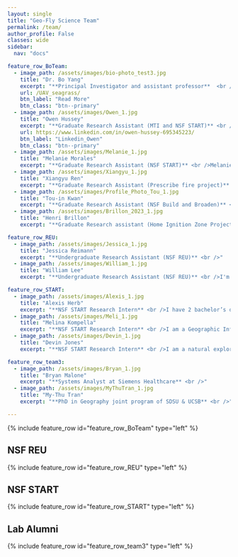 ```yaml
---
layout: single
title: "Geo-Fly Science Team"
permalink: /team/
author_profile: False
classes: wide
sidebar:
  nav: "docs"

feature_row_BoTeam:
  - image_path: /assets/images/bio-photo_test3.jpg
    title: "Dr. Bo Yang"
    excerpt: "**Principal Investigator and assistant professor**  <br />Dr. Bo Yang is the Principal Investigator at the GeoFly Lab, a world-leading UAV mapping facility. Holding an interdisciplinary background with a BA in Mathematics, a Master's in Computer Science, and a Ph.D. in Geography, Dr. Yang's research is pioneering in its focus on leveraging cutting-edge technologies in Geographical Information Systems (GIS), remote sensing, and UAV/Drone mapping for environmental research. The GeoFly Lab at San Jose State University (SJSU) conducts research on a broad range of topics and has garnered support from esteemed agencies such as NSF, NASA, USDOT, and Cal Fire. Their projects include the NSF's Build and Broaden, IUCRC, REU, and START programs."
    url: /UAV_seagrass/
    btn_label: "Read More"
    btn_class: "btn--primary"
  - image_path: /assets/images/Owen_1.jpg
    title: "Owen Hussey"
    excerpt: "**Graduate Research Assistant (MTI and NSF START)** <br />Originally a Geology major at San Jose State University, Owen found a passion for GIS while attending his coursework during the opening months of the COVID pandemic. After graduating, he went back to SJSU to pursue an Advanced Certification in GIS through the Geography department, before committing full-time to the MA in Geography program. Along with GIS, Owen has also found a strong interest in remote-sensing and drone technologies, leading him to join and work on multiple research projects, such as coastal eelgrass mapping, highway expansion effects on surrounding vegetation, and prescribed burn data collection."
	url: https://www.linkedin.com/in/owen-hussey-695345223/
	btn_label: "Linkedin_Owen"
    btn_class: "btn--primary"
  - image_path: /assets/images/Melanie_1.jpg
    title: "Melanie Morales"
    excerpt: "**Graduate Research Assistant (NSF START)** <br />Melanie Morales, originally aspiring to teach at Clovis Community College, discovered her passion for GIS, reshaping her academic path. She transferred to San Jose State University, earning a Bachelor's in Geography and an Urban Planning minor. Now, she's on track to obtain her Master's in Geography. Melanie has balanced education with roles at Mosaic America and within the SJSU Geography Department, serving as both a recruiter and a teaching assistant."
  - image_path: /assets/images/Xiangyu_1.jpg
    title: "Xiangyu Ren"
    excerpt: "**Graduate Research Assistant (Prescribe fire project)** <br />Xiangyu Ren is the graduate research assistant for wildfire project…"
  - image_path: /assets/images/Profile_Photo_Tou_1.jpg
    title: "Tou-in Kwan"
    excerpt: "**Graduate Research Assistant (NSF Build and Broaden)** <br />Graduate Research Assistant for Coastal Seagrass mapping project"
  - image_path: /assets/images/Brillon_2023_1.jpg
    title: "Henri Brillon"
    excerpt: "**Graduate Research assistant (Home Ignition Zone Project)** <br />Currently pursuing a Master's degree in geography, Henri is interested in remote sensing applications and GIS with regards to environmental and physical topics. His involvement with coastal eelgrass mapping and home ignition zone assessments for wildfire prevention reflect these goals. With nearly a decade of advertising experience under his belt, as well as a love for music and the outdoors, Henri is a true multidisciplinarian."

feature_row_REU:
  - image_path: /assets/images/Jessica_1.jpg
    title: "Jessica Reimann"
    excerpt: "**Undergraduate Research Assistant (NSF REU)** <br />"
  - image_path: /assets/images/William_1.jpg
    title: "William Lee"
    excerpt: "**Undergraduate Research Assistant (NSF REU)** <br />I'm a recent Geography graduate interested in incorporating a variety of disciplines and increasing my domain knowledge in the natural sciences, social sciences, or formal sciences to conduct GIS analyses. I joined the Geofly Lab for the NSF REU program at my alma mater, and am currently working on understanding the spatial impacts of eelgrass wasting disease. In the future, I plan to take my knowledge and experiences toward working as a GIS Developer or GIS Manager in either the public sector or private sector in the near future."

feature_row_START:
  - image_path: /assets/images/Alexis_1.jpg
    title: "Alexis Herb"
    excerpt: "**NSF START Research Intern** <br />I have 2 bachelor’s degrees, Integrative Biology and Marine Science; I almost have a minor in Forestry (one class/technicality shy).  I’ve also done some Environmental Engineering graduate school work.  While in graduate school, I bumbled into upper division math and realized I liked that better.  Currently, I work part time as a GIS tech for a fire department.  As an intern in the NSF START program, I'm hoping to further develop skills in using drones to collect various types of data, and in using coding/AI to interpret that data.  As a person who likes the out-of-doors (and air conditioning :-), I enjoy how mapping allows me to go back and forth between something cerebral at a desk, and outside for field work."
  - image_path: /assets/images/Meli_1.jpg
    title: "Melina Kompella"
    excerpt: "**NSF START Research Intern** <br />I am a Geographic Information Systems Technology student at Foothill College and an NSF research intern at SJSU. I have worked in wildland fire for the Forest Service, and I am now pivoting to research in mapping fire behavior and management tools. I am interested in the role humans can play in managing fire-impacted landscapes and building ecosystem resilience. GIS technology and aerial mapping are fantastic tools for learning about these ecosystems while mitigating human impact, and I'm excited to use them in my research."
  - image_path: /assets/images/Devin_1.jpg
    title: "Devin Jones"
    excerpt: "**NSF START Research Intern** <br />I am a natural explorer with a background in photography and post production editing. I exited the nonprofit world during the pandemic and have embarked on a knowledge journey in hopes of centering my passion for the visual world in my work. I am certified in film and post production editing, a licensed drone pilot, and a seasoned photographer. I am new to GIS, but enjoying the ride."

feature_row_team3:
  - image_path: /assets/images/Bryan_1.jpg
    title: "Bryan Malone"
    excerpt: "**Systems Analyst at Siemens Healthcare** <br />"
  - image_path: /assets/images/MyThuTran_1.jpg
    title: "My-Thu Tran"
    excerpt: "**PhD in Geography joint program of SDSU & UCSB** <br />"

---
```

{% include feature_row id="feature_row_BoTeam" type="left" %}
## NSF REU
{% include feature_row id="feature_row_REU" type="left" %}
## NSF START
{% include feature_row id="feature_row_START" type="left" %}
## Lab Alumni
{% include feature_row id="feature_row_team3" type="left" %}




